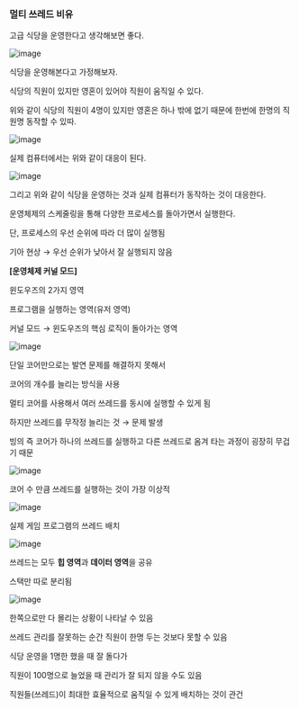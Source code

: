 ### 멀티 쓰레드 비유

고급 식당을 운영한다고 생각해보면 좋다.

![image](https://user-images.githubusercontent.com/75019048/131053916-271da5e8-b68f-455f-b56f-5f0b29e85e7d.png)

식당을 운영해본다고 가정해보자.

식당의 직원이 있지만 영혼이 있어야 직원이 움직일 수 있다.

위와 같이 식당의 직원이 4명이 있지만 영혼은 하나 밖에 없기 때문에 한번에 한명의 직원명 동작할 수 있따.

![image](https://user-images.githubusercontent.com/75019048/131053943-67f1ee91-3603-46d2-af2d-faaee0267437.png)

실제 컴퓨터에서는 위와 같이 대응이 된다.

![image](https://user-images.githubusercontent.com/75019048/131053955-6a625833-ac95-462b-841d-9f1c043188f4.png)

그리고 위와 같이 식당을 운영하는 것과 실제 컴퓨터가 동작하는 것이 대응한다.

운영체제의 스케줄링을 통해 다양한 프로세스를 돌아가면서 실행한다.

단, 프로세스의 우선 순위에 따라 더 많이 실행됨

기아 현상 → 우선 순위가 낮아서 잘 실행되지 않음

**[운영체제 커널 모드]**

윈도우즈의 2가지 영역

프로그램을 실행하는 영역(유저 영역)

커널 모드 → 윈도우즈의 핵심 로직이 돌아가는 영역

![image](https://user-images.githubusercontent.com/75019048/131053980-242f5378-df17-4c42-9d62-d53c3e186982.png)

단일 코어만으로는 발연 문제를 해결하지 못해서 

코어의 개수를 늘리는 방식을 사용

멀티 코어를 사용해서 여러 쓰레드를 동시에 실행할 수 있게 됨

하지만 쓰레드를 무작정 늘리는 것 → 문제 발생

빙의 즉 코어가 하나의 쓰레드를 실행하고 다른 쓰레드로 옴겨 타는 과정이 굉장히 무겁기 때문

![image](https://user-images.githubusercontent.com/75019048/131053992-9dbe7bba-6b90-4e7f-8f5a-c2d2247587be.png)

코어 수 만큼 쓰레드를 실행하는 것이 가장 이상적

![image](https://user-images.githubusercontent.com/75019048/131054002-f07a67dc-7b81-414e-b9fb-0d605f22831a.png)

실제 게임 프로그램의 쓰레드 배치

![image](https://user-images.githubusercontent.com/75019048/131054021-9db1ee5f-97c7-4502-9416-07126136768a.png)

쓰레드는 모두 **힙 영역**과 **데이터 영역**을 공유

스택만 따로 분리됨

![image](https://user-images.githubusercontent.com/75019048/131054034-0728ac0a-e740-49d7-960d-bc860a465841.png)

한쪽으로만 다 몰리는 상황이 나타날 수 있음

쓰레드 관리를 잘못하는 순간 직원이 한명 두는 것보다 못할 수 있음

식당 운영을 1명한 했을 때 잘 돌다가

직원이 100명으로 늘었을 때 관리가 잘 되지 않을 수도 있음

직원들(쓰레드)이 최대한 효율적으로 움직일 수 있게 배치하는 것이 관건
